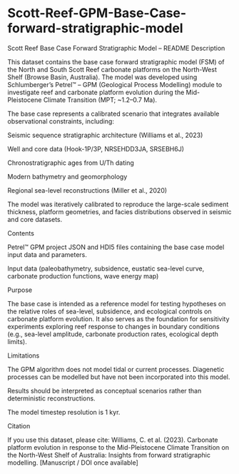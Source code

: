 # Scott-Reef-GPM-Base-Case-forward-stratigraphic-model

Scott Reef Base Case Forward Stratigraphic Model – README
Description

This dataset contains the base case forward stratigraphic model (FSM) of the North and South Scott Reef carbonate platforms on the North-West Shelf (Browse Basin, Australia). The model was developed using Schlumberger’s Petrel™ – GPM (Geological Process Modelling) module to investigate reef and carbonate platform evolution during the Mid-Pleistocene Climate Transition (MPT; ~1.2–0.7 Ma).

The base case represents a calibrated scenario that integrates available observational constraints, including:

Seismic sequence stratigraphic architecture (Williams et al., 2023)

Well and core data (Hook-1P/3P, NRSEHDD3JA, SRSEBH6J)

Chronostratigraphic ages from U/Th dating

Modern bathymetry and geomorphology

Regional sea-level reconstructions (Miller et al., 2020)

The model was iteratively calibrated to reproduce the large-scale sediment thickness, platform geometries, and facies distributions observed in seismic and core datasets.

Contents

Petrel™ GPM project JSON and HDI5 files containing the base case model input data and parameters.

Input data (paleobathymetry, subsidence, eustatic sea-level curve, carbonate production functions, wave energy map)


Purpose

The base case is intended as a reference model for testing hypotheses on the relative roles of sea-level, subsidence, and ecological controls on carbonate platform evolution. It also serves as the foundation for sensitivity experiments exploring reef response to changes in boundary conditions (e.g., sea-level amplitude, carbonate production rates, ecological depth limits).

Limitations

The GPM algorithm does not model tidal or current processes. Diagenetic processes can be modelled but have not been incorporated into this model.

Results should be interpreted as conceptual scenarios rather than deterministic reconstructions.

The model timestep resolution  is 1 kyr. 

Citation

If you use this dataset, please cite:
Williams, C. et al. (2023). Carbonate platform evolution in response to the Mid-Pleistocene Climate Transition on the North-West Shelf of Australia: Insights from forward stratigraphic modelling. [Manuscript / DOI once available]
